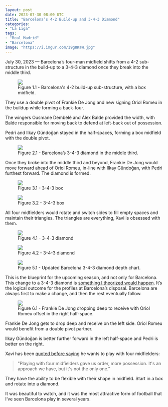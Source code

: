 ```yaml
---
layout: post
date: 2023-07-30 08:00 UTC
title: "Barcelona’s 4-2 Build-up and 3-4-3 Diamond"
categories:
- "La Liga"
tags:
- "Real Madrid"
- "Barcelona"
image: "https://i.imgur.com/I9g8KaW.jpg"
---
```


July 30, 2023 — Barcelona’s four-man midfield shifts from a 4-2 sub-structure in the build-up to a 3-4-3 diamond once they break into the middle third.

<!---more--->

<figure>
    <img src="https://i.imgur.com/9NL0UNe.jpg">
    <figcaption>Figure 1.1 - Barcelona's 4-2 build-up sub-structure, with a box midfield.</figcaption>
</figure>

They use a double pivot of Frankie De Jong and new signing Oriol Romeu in the buildup while forming a back-four.

The wingers Ousmane Dembélé and Álex Balde provided the width, with Balde responsible for moving back to defend at left-back out of possession.

Pedri and Ilkay Gündoğan stayed in the half-spaces, forming a box midfield with the double pivot.

<figure>
    <img src="https://i.imgur.com/I9g8KaW.jpg">
    <figcaption>Figure 2.1 - Barcelona’s 3-4-3 diamond in the middle third.</figcaption>
</figure>

Once they broke into the middle third and beyond, Frankie De Jong would move forward ahead of Oriol Romeu, in-line with Ilkay Gündoğan, with Pedri furthest forward. The diamond is formed.

<figure>
    <img src="https://i.imgur.com/hMnkZNj.jpg">
    <figcaption>Figure 3.1 - 3-4-3 box</figcaption>
</figure>

<figure>
    <img src="https://i.imgur.com/XW3bsKf.jpg">
    <figcaption>Figure 3.2 - 3-4-3 box</figcaption>
</figure>

All four midfielders would rotate and switch sides to fill empty spaces and maintain their triangles. The triangles are everything, Xavi is obsessed with them.

<figure>
    <img src="https://i.imgur.com/1svIeWt.jpg">
    <figcaption>Figure 4.1 - 3-4-3 diamond</figcaption>
</figure>

<figure>
    <img src="https://i.imgur.com/aeIsKna.jpg">
    <figcaption>Figure 4.2 - 3-4-3 diamond</figcaption>
</figure>

<figure>
    <img src="https://i.imgur.com/1ja4uUv.jpg">
    <figcaption>Figure 5.1 - Updated Barcelona 3-4-3 diamond depth chart.</figcaption>
</figure>

This is the blueprint for the upcoming season, and not only for Barcelona. This change to a 3-4-3 diamond is [something I theorized would happen](https://tacticsjournal.com/2023/07/06/the-switch-from-box-to-diamond-next-season/). It’s the logical outcome for the profiles at Barcelona’s disposal. Barcelona are always first to make a change, and then the rest eventually follow.

<figure>
    <img src="https://i.imgur.com/IO7PAeE.jpg">
    <figcaption>Figure 6.1 - Frankie De Jong dropping deep to receive with Oriol Romeu offset in the right half-space.</figcaption>
</figure>

Frankie De Jong gets to drop deep and receive on the left side. Oriol Romeu would benefit from a double pivot partner.

Ilkay Gündoğan is better further forward in the left half-space and Pedri is better on the right.

Xavi has been [quoted before saying](https://twitter.com/barcauniversal/status/1666838679795499015?s=46&t=EwWKBMyY400eGGXYwoRkiw) he wants to play with four midfielders:

> "Playing with four midfielders gave us order, more possession. It's an approach we have, but it's not the only one."

They have the ability to be flexible with their shape in midfield. Start in a box and rotate into a diamond.

It was beautiful to watch, and it was the most attractive form of football that I’ve seen Barcelona play in several years.
